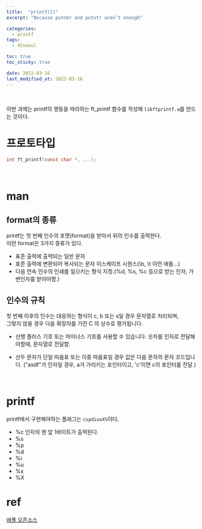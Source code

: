 ```yaml
---
title:  "printf(1)"
excerpt: "Because putnbr and putstr aren’t enough"

categories:
  - printf
tags:
  - 42seoul

toc: true
toc_sticky: true

date: 2022-03-16
last_modified_at: 2022-03-16
---
```

<br>

이번 과제는 printf의 행동을 따라하는 ft_printf 함수를 작성해 `libftprintf.a`를 만드는 것이다.  

# 프로토타입

```c
int ft_printf(const char *, ...);
```

<br>

# man


## format의 종류

printf는 첫 번째 인수의 포맷(format)을 받아서 뒤의 인수를 출력한다.  
이런 format은 3가지 종류가 있다.  

- 표준 출력에 출력되는 일반 문자
- 표준 출력에 변환되어 복사되는 문자 이스케이프 시퀀스(\b, \t 이런 애들...)
- 다음 연속 인수의 인쇄를 일으키는 형식 지정.(%d, %s, %c 등으로 받는 인자, 가변인자를 받아야함.)


## 인수의 규칙

첫 번째 이후의 인수는 대응하는 형식이 c, b 또는 s일 경우 문자열로 처리되며,  
그렇지 않을 경우 다음 확장자를 가진 C 의 상수로 평가됩니다.  

- 선행 플러스 기호 또는 마이너스 기호를 사용할 수 있습니다.
숫자를 인자로 전달해야할때, 문자열로 전달함.  

- 선두 문자가 단일 따옴표 또는 이중 따옴표일 경우 값은 다음 문자의 문자 코드입니다.
("asdf"가 인자일 경우, a가 가리키는 포인터이고, 'c'이면 c의 포인터를 전달.)  

<br>

# printf

printf에서 구현해야하는 플래그는 `cspdiuxX%`이다.  

- %c 인자의 맨 앞 1바이트가 출력된다.
- %s 
- %p
- %d
- %i
- %u
- %x
- %X



# ref

[애플 오픈소스](https://opensource.apple.com/source/xnu/xnu-201/osfmk/kern/printf.c.auto.html)









